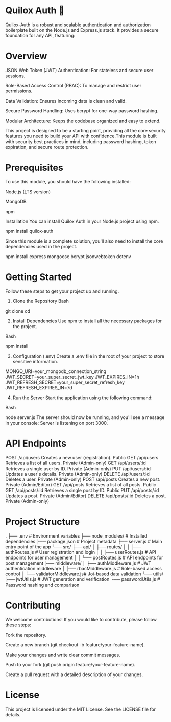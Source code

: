 # Quilox Auth 🔑
Quilox-Auth is a robust and scalable authentication and authorization boilerplate built on the Node.js and Express.js stack. It provides a secure foundation for any API, featuring:

# Overview
JSON Web Token (JWT) Authentication: For stateless and secure user sessions.

Role-Based Access Control (RBAC): To manage and restrict user permissions.

Data Validation: Ensures incoming data is clean and valid.

Secure Password Handling: Uses bcrypt for one-way password hashing.

Modular Architecture: Keeps the codebase organized and easy to extend.

This project is designed to be a starting point, providing all the core security features you need to build your API with confidence.This module is built with security best practices in mind, including password hashing, token expiration, and secure route protection.

# Prerequisites
To use this module, you should have the following installed:

Node.js (LTS version)

MongoDB

npm

Installation
You can install Quilox Auth in your Node.js project using npm.

npm install quilox-auth

Since this module is a complete solution, you'll also need to install the core dependencies used in the project.

npm install express mongoose bcrypt jsonwebtoken dotenv

# Getting Started
Follow these steps to get your project up and running.

1. Clone the Repository
Bash

git clone <your-repository-url>
cd <your-project-directory>

2. Install Dependencies
Use npm to install all the necessary packages for the project.

Bash

npm install

3. Configuration (.env)
Create a .env file in the root of your project to store sensitive information.

MONGO_URI=your_mongodb_connection_string
JWT_SECRET=your_super_secret_jwt_key
JWT_EXPIRES_IN=1h
JWT_REFRESH_SECRET=your_super_secret_refresh_key
JWT_REFRESH_EXPIRES_IN=7d

4. Run the Server
Start the application using the following command:

Bash

node server.js
The server should now be running, and you'll see a message in your console: Server is listening on port 3000.

# API Endpoints
POST	/api/users	Creates a new user (registration).	Public
GET	/api/users	Retrieves a list of all users.	Private (Admin-only)
GET	/api/users/:id	Retrieves a single user by ID.	Private (Admin-only)
PUT	/api/users/:id	Updates a user's details.	Private (Admin-only)
DELETE	/api/users/:id	Deletes a user.	Private (Admin-only)
POST	/api/posts	Creates a new post.	Private (Admin/Editor)
GET	/api/posts	Retrieves a list of all posts.	Public
GET	/api/posts/:id	Retrieves a single post by ID.	Public
PUT	/api/posts/:id	Updates a post.	Private (Admin/Editor)
DELETE	/api/posts/:id	Deletes a post.	Private (Admin-only)

# Project Structure
.
├── .env                  # Environment variables
├── node_modules/         # Installed dependencies
├── package.json          # Project metadata
├── server.js             # Main entry point of the app
└── src/
    ├── api/
    │   ├── routes/
    │   │   ├── authRoutes.js     # User registration and login
    │   │   ├── userRoutes.js     # API endpoints for user management
    │   │   └── postRoutes.js     # API endpoints for post management
    ├── middleware/
    │   ├── authMiddleware.js     # JWT authentication middleware
    │   ├── rbacMiddleware.js     # Role-based access control
    │   └── validatorMiddleware.js# Joi-based data validation
    └── utils/
        ├── jwtUtils.js           # JWT generation and verification
        └── passwordUtils.js      # Password hashing and comparison

# Contributing
We welcome contributions! If you would like to contribute, please follow these steps:

Fork the repository.

Create a new branch (git checkout -b feature/your-feature-name).

Make your changes and write clear commit messages.

Push to your fork (git push origin feature/your-feature-name).

Create a pull request with a detailed description of your changes.

# License
This project is licensed under the MIT License. See the LICENSE file for details.